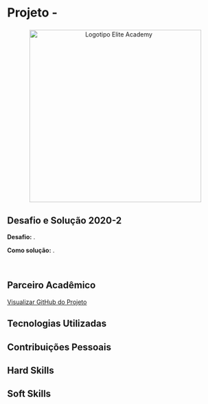 # Projeto - 

<div align=center>
 <h3></h3>
  <img src="" width=400 alt="Logotipo Elite Academy" />
 
  
</div>

## Desafio e Solução 2020-2

<b>Desafio:</b> .<br>


<b>Como solução:</b> .<br>
 
<br>

## Parceiro Acadêmico


[Visualizar GitHub do Projeto]()

## Tecnologias Utilizadas



## Contribuições Pessoais



## Hard Skills


## Soft Skills

